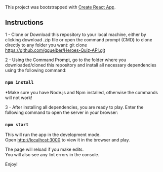 This project was bootstrapped with [Create React App](https://github.com/facebook/create-react-app).

## Instructions

1 - Clone or Download this repository to your local machine, either by clicking download .zip file or open the command prompt (CMD) to clone directly to any folder you want: git clone https://github.com/gguelber/Heroes-Quiz-API.git

2 - Using the Command Prompt, go to the folder where you downloaded/cloned this repository and install all necessary dependencies using the following command:

### `npm install`
  
  *Make sure you have Node.js and Npm installed, otherwise the commands will not work!

3 - After installing all dependencies, you are ready to play. Enter the following command to open the server in your browser:

### `npm start`

This will run the app in the development mode.<br />
Open [http://localhost:3000](http://localhost:3000) to view it in the browser and play.

The page will reload if you make edits.<br />
You will also see any lint errors in the console.

Enjoy!
